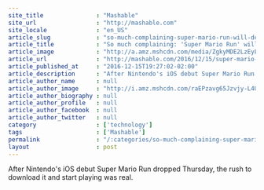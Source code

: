 ```yaml
---
site_title               : "Mashable"
site_url                 : "http://mashable.com"
site_locale              : "en_US"
article_slug             : "so-much-complaining-super-mario-run-will-destroy-your-data-and-drain-your-wallet"
article_title            : "So much complaining: 'Super Mario Run' will destroy your data and drain your wallet"
article_image            : "http://a.amz.mshcdn.com/media/ZgkyMDE2LzEyLzE1LzkyL2FlMmM2ZTRmZmIxZjRkOWQ5YTUyMmE4ODVhZDM4ZTBlLjQwZjhlLnBuZwpwCXRodW1iCTEyMDB4NjMwCmUJanBn/2f7c9faf/077/ae2c6e4f-fb1f-4d9d-9a52-2a885ad38e0e.jpg"
article_url              : "http://mashable.com/2016/12/15/super-mario-run-reaction/"
article_published_at     : "2016-12-15T19:27:02-02:00"
article_description      : "After Nintendo's iOS debut Super Mario Run dropped Thursday, the rush to download it and start playing was real."
article_author_name      : null
article_author_image     : "http://i.amz.mshcdn.com/raEPzavg65Jzvjy-L4U699QBlmQ=/90x90/default-m.jpg"
article_author_biography : null
article_author_profile   : null
article_author_facebook  : null
article_author_twitter   : null
category                 : ['technology']
tags                     : ['Mashable']
permalink                : "/:categories/so-much-complaining-super-mario-run-will-destroy-your-data-and-drain-your-wallet/"
layout                   : post
---
```


After Nintendo's iOS debut Super Mario Run dropped Thursday, the rush to download it and start playing was real.
